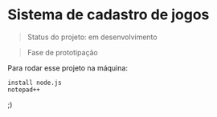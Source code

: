 # Sistema de cadastro de jogos

> Status do projeto: em desenvolvimento

> Fase de prototipação

Para rodar esse projeto na máquina: 
```
install node.js
notepad++
```
;)

